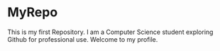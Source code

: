 # MyRepo
This is my first Repository.
I am a Computer Science student exploring Github for professional use.
Welcome to my profile.
